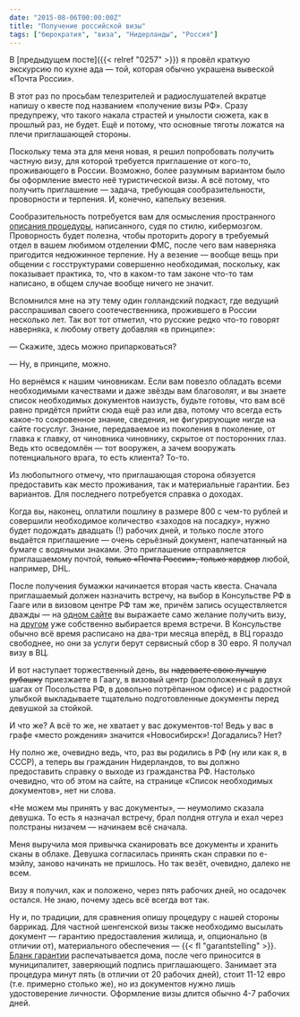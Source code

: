 ```yaml
---
date: "2015-08-06T00:00:00Z"
title: "Получение российской визы"
tags: ["бюрократия", "виза", "Нидерланды", "Россия"]
---
```


В [предыдущем посте]({{< relref "0257" >}}) я провёл краткую экскурсию по кухне ада — той, которая обычно украшена вывеской «Почта России».

В этот раз по просьбам телезрителей и радиослушателей вкратце напишу о квесте под названием «получение визы РФ». Сразу предупрежу, что такого накала страстей и унылости сюжета, как в прошлый раз, не будет. Ещё и потому, что основные тяготы ложатся на плечи приглашающей стороны.

Поскольку тема эта для меня новая, я решил попробовать получить частную визу, для которой требуется приглашение от кого-то, проживающего в России. Возможно, более разумным вариантом было бы оформление вместо неё туристической визы. А всё потому, что получить приглашение — задача, требующая сообразительности, проворности и терпения. И, конечно, капельку везения.

<!--more-->

Сообразительность потребуется вам для осмысления пространного [описания процедуры](http://www.fms.gov.ru/government_services/invitation/), написанного, судя по стилю, кибермозгом. Проворность будет полезна, чтобы проторить дорогу в требуемый отдел в вашем любимом отделении ФМС, после чего вам наверняка пригодится недюжинное терпение. Ну а везение — вообще вещь при общении с госструктурами совершенно необходимая, поскольку, как показывает практика, то, что в каком-то там законе что-то там написано, в общем случае вообще ничего не значит.

Вспомнился мне на эту тему один голландский подкаст, где ведущий расспрашивал своего соотечественника, прожившего в России несколько лет. Так вот тот отметил, что русские редко что-то говорят наверняка, к любому ответу добавляя «в принципе»:

— Скажите, здесь можно припарковаться?

— Ну, в принципе, можно.

Но вернёмся к нашим чиновникам. Если вам повезло обладать всеми необходимыми качествами и даже звёзды вам благоволят, и вы знаете список необходимых документов наизусть, будьте готовы, что вам всё равно придётся прийти сюда ещё раз или два, потому что всегда есть какое-то сокровенное знание, сведения, не фигурирующие нигде на сайте госуслуг. Знание, передаваемое из поколения в поколение, от главка к главку, от чиновника чиновнику, скрытое от посторонних глаз. Ведь кто осведомлён — тот вооружен, а зачем вооружать потенциального врага, то есть клиента? То-то.

Из любопытного отмечу, что приглашающая сторона обязуется предоставить как место проживания, так и материальные гарантии. Без вариантов. Для последнего потребуется справка о доходах.

Когда вы, наконец, оплатили пошлину в размере 800 с чем-то рублей и совершили необходимое количество «заходов на посадку», нужно будет подождать двадцать (!) рабочих дней, и только после этого выдаётся приглашение — очень серьёзный документ, напечатанный на бумаге с водяными знаками. Это приглашение отправляется приглашаемому почтой, ~~только «Почта России», только хардкор~~ любой, например, DHL.

После получения бумажки начинается вторая часть квеста. Сначала приглашаемый должен назначить встречу, на выбор в Консульстве РФ в Гааге или в визовом центре РФ там же, причём запись осуществляется дважды — на [одном сайте](https://visa.kdmid.ru/PetitionChoice.aspx) вы выражаете само желание получить визу, на [другом](http://www.vhs-nederland.com/sign.up.php?lang=ru&step1=1) уже собственно выбирается время встречи. В Консульстве обычно всё время расписано на два-три месяца вперёд, в ВЦ гораздо свободнее, но они за услуги берут сервисный сбор в 30 евро. Я получал визу в ВЦ.

И вот наступает торжественный день, вы ~~надеваете свою лучшую рубашку~~ приезжаете в Гаагу, в визовый центр (расположенный в двух шагах от Посольства РФ, в довольно потрёпанном офисе) и с радостной улыбкой выкладываете тщательно подготовленные документы перед девушкой за стойкой.

И что же? А всё то же, не хватает у вас документов-то! Ведь у вас в графе «место рождения» значится «Новосибирск»! Догадались? Нет?

Ну полно же, очевидно ведь, что, раз вы родились в РФ (ну или как я, в СССР), а теперь вы гражданин Нидерландов, то вы должно предоставить справку о выходе из гражданства РФ. Настолько очевидно, что об этом на сайте, на странице «Список необходимых документов», нет ни слова.

«Не можем мы принять у вас документы», — неумолимо сказала девушка. То есть я назначал встречу, брал полдня отгула и ехал через полстраны низачем — начинаем всё сначала.

Меня выручила моя привычка сканировать все документы и хранить сканы в облаке. Девушка согласилась принять скан справки по е-мэйлу, заново начинать не пришлось. Но так везёт, очевидно, далеко не всем.

Визу я получил, как и положено, через пять рабочих дней, но осадочек остался. Не знаю, почему здесь всё всегда вот так.

Ну и, по традиции, для сравнения опишу процедуру с нашей стороны баррикад. Для частной шенгенской визы также необходимо высылать документ — гарантию предоставления жилища, и, опционально (в отличии от), материального обеспечения — {{< fl "garantstelling" >}}. [Бланк гарантии](https://ind.nl/EN/documents/1310.pdf) распечатывается дома, после чего приносится в муниципалитет, заверяющий подпись приглашающего. Занимает эта процедура минут пять (в отличии от 20 рабочих дней), стоит 11-12 евро (т.е. примерно столько же), но из документов нужно лишь удостоверение личности. Оформление визы длится обычно 4-7 рабочих дней.
